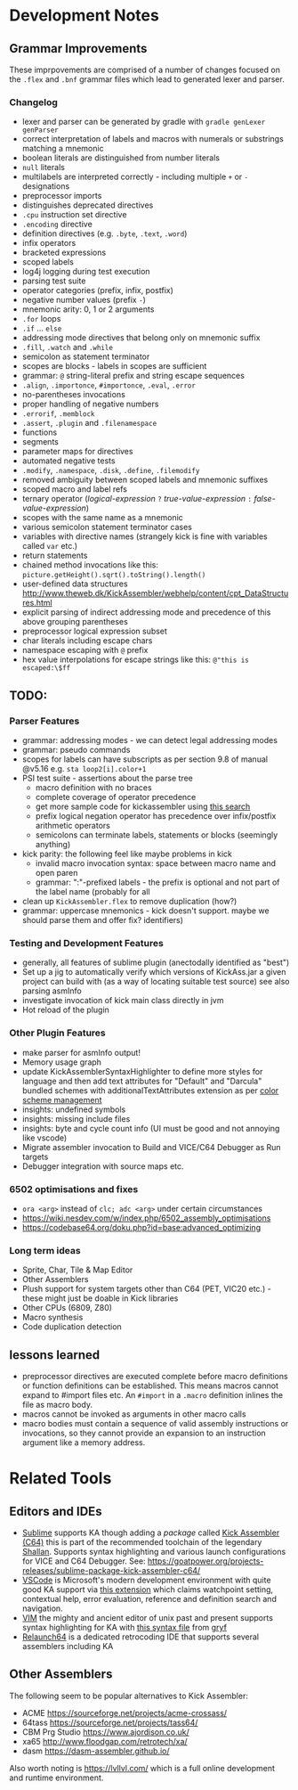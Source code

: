 # Development Notes

## Grammar Improvements

These imprpovements are comprised of a number of changes focused on the `.flex` and `.bnf` grammar files which lead to
 generated lexer and parser.

### Changelog

* lexer and parser can be generated by gradle with `gradle genLexer genParser`
* correct interpretation of labels and macros with numerals or substrings matching a mnemonic
* boolean literals are distinguished from number literals
* `null` literals 
* multilabels are interpreted correctly - including multiple `+` or `-` designations
* preprocessor imports
* distinguishes deprecated directives
* `.cpu` instruction set directive
* `.encoding` directive
* definition directives (e.g. `.byte`, `.text`, `.word`)
* infix operators
* bracketed expressions
* scoped labels
* log4j logging during test execution
* parsing test suite
* operator categories (prefix, infix, postfix)
* negative number values (prefix `-`)
* mnemonic arity: 0, 1 or 2 arguments
* `.for` loops
* `.if` ... `else` 
* addressing mode directives that belong only on mnemonic suffix
* `.fill`, `.watch` and `.while`
* semicolon as statement terminator
* scopes are blocks - labels in scopes are sufficient
* grammar: `@` string-literal prefix and string escape sequences
* `.align`, `.importonce`, `#importonce`, `.eval`, `.error`
* no-parentheses invocations
* proper handling of negative numbers
* `.errorif`, `.memblock`
* `.assert`, `.plugin` and `.filenamespace`
* functions
* segments
* parameter maps for directives
* automated negative tests
* `.modify`, `.namespace`, `.disk`, `.define`, `.filemodify`
* removed ambiguity between scoped labels and mnemonic suffixes
* scoped macro and label refs
* ternary operator (_logical-expression_ `?` _true-value-expression_ `:` _false-value-expression_)
* scopes with the same name as a mnemonic
* various semicolon statement terminator cases
* variables with directive names (strangely kick is fine with variables called `var` etc.)
* return statements
* chained method invocations like this: `picture.getHeight().sqrt().toString().length()`
* user-defined data structures http://www.theweb.dk/KickAssembler/webhelp/content/cpt_DataStructures.html
* explicit parsing of indirect addressing mode and precedence of this above grouping parentheses
* preprocessor logical expression subset
* char literals including escape chars
* namespace escaping with `@` prefix
* hex value interpolations for escape strings like this: `@"this is escaped:\$ff`


## TODO:

### Parser Features
* grammar: addressing modes - we can detect legal addressing modes
* grammar: pseudo commands 
* scopes for labels can have subscripts as per section 9.8 of manual @v5.16 e.g. `sta loop2[i].color+1`
* PSI test suite - assertions about the parse tree
    * macro definition with no braces
    * complete coverage of operator precedence     
    * get more sample code for kickassembler using 
    [this search](https://github.com/search?q=BasicUpstart2%28+extension%3A.asm&type=Code)
    * prefix logical negation operator has precedence over infix/postfix arithmetic operators
    * semicolons can terminate labels, statements or blocks (seemingly anything)
* kick parity: the following feel like maybe problems in kick    
    * invalid macro invocation syntax: space between macro name and open paren
    * grammar: ":"-prefixed labels - the prefix is optional and not part of the label name (probably for all
* clean up `KickAssembler.flex` to remove duplication (how?)
* grammar: uppercase mnemonics - kick doesn't support. maybe we should parse them and offer fix?
identifiers)

### Testing and Development Features

* generally, all features of sublime plugin (anectodally identified as "best")
* Set up a jig to automatically verify which versions of KickAss.jar a given project 
can build with (as a way of locating suitable test source) see also parsing asmInfo
* investigate invocation of kick main class directly in jvm
* Hot reload of the plugin

### Other Plugin Features

* make parser for asmInfo output!
* Memory usage graph
* update KickAssemblerSyntaxHighlighter to define more styles for language and then add text
attributes for "Default" and "Darcula" bundled schemes with additionalTextAttributes 
extension as per 
[color scheme management](https://jetbrains.org/intellij/sdk/docs/reference_guide/color_scheme_management.html)
* insights: undefined symbols
* insights: missing include files
* insights: byte and cycle count info (UI must be good and not annoying like vscode)
* Migrate assembler invocation to Build and VICE/C64 Debugger as Run targets
* Debugger integration with source maps etc.

### 6502 optimisations and fixes

* `ora <arg>` instead of `clc; adc <arg>` under certain circumstances
* https://wiki.nesdev.com/w/index.php/6502_assembly_optimisations
* https://codebase64.org/doku.php?id=base:advanced_optimizing

### Long term ideas

* Sprite, Char, Tile & Map Editor
* Other Assemblers
* Plush support for system targets other than C64 (PET, VIC20 etc.) - these might just be doable in Kick libraries
* Other CPUs (6809, Z80) 
* Macro synthesis
* Code duplication detection

## lessons learned

* preprocessor directives are executed complete before macro definitions or function 
definitions can be established. This means macros cannot expand to #import files etc. An 
`#import` in a `.macro` definition inlines the file as macro body.
* macros cannot be invoked as arguments in other macro calls 
* macro bodies must contain a sequence of valid assembly instructions or invocations, 
so they cannot provide an expansion to an instruction argument like a memory address.  

# Related Tools 

## Editors and IDEs 

* [Sublime](https://www.sublimetext.com/) supports KA though adding a _package_ called 
[Kick Assembler (C64)](https://sublime.wbond.net/packages/Kick%20Assembler%20%28C64%29) 
this is part of the recommended toolchain of the legendary 
[Shallan](https://www.youtube.com/c/Shallan64/videos). Supports syntax highlighting
and various launch configurations for VICE and C64 Debugger. See: 
https://goatpower.org/projects-releases/sublime-package-kick-assembler-c64/
* [VSCode](https://code.visualstudio.com/) is Microsoft's modern development environment 
with quite good KA support via [this extension](https://github.com/sanmont/vscode-kickass-studio) 
which claims watchpoint setting, contextual help, error evaluation, reference and definition
search and navigation. 
* [VIM](https://www.vim.org/) the mighty and ancient editor of unix past and present supports
syntax highlighting for KA with [this syntax file](https://bitbucket.org/gryf/kickass-syntax-vim/) 
from [gryf](https://bitbucket.org/gryf/) 
* [Relaunch64](http://www.popelganda.de/relaunch64.html) is a dedicated retrocoding IDE that 
supports several assemblers including KA

## Other Assemblers

The following seem to be popular alternatives to Kick Assembler:

* ACME https://sourceforge.net/projects/acme-crossass/
* 64tass https://sourceforge.net/projects/tass64/  
* CBM Prg Studio https://www.ajordison.co.uk/
* xa65 http://www.floodgap.com/retrotech/xa/
* dasm https://dasm-assembler.github.io/

Also worth noting is https://lvllvl.com/ which is a full online development and runtime environment.
